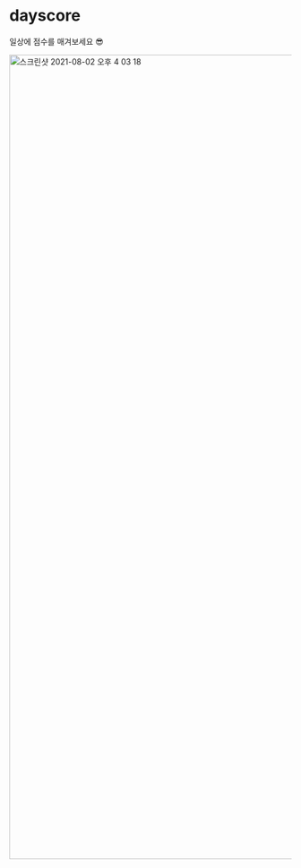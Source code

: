 # dayscore
일상에 점수를 매겨보세요 😎

<img width="1437" alt="스크린샷 2021-08-02 오후 4 03 18" src="https://user-images.githubusercontent.com/84767265/127818098-b24cae9a-0e4a-4c70-b117-f924be0c35ad.png">
